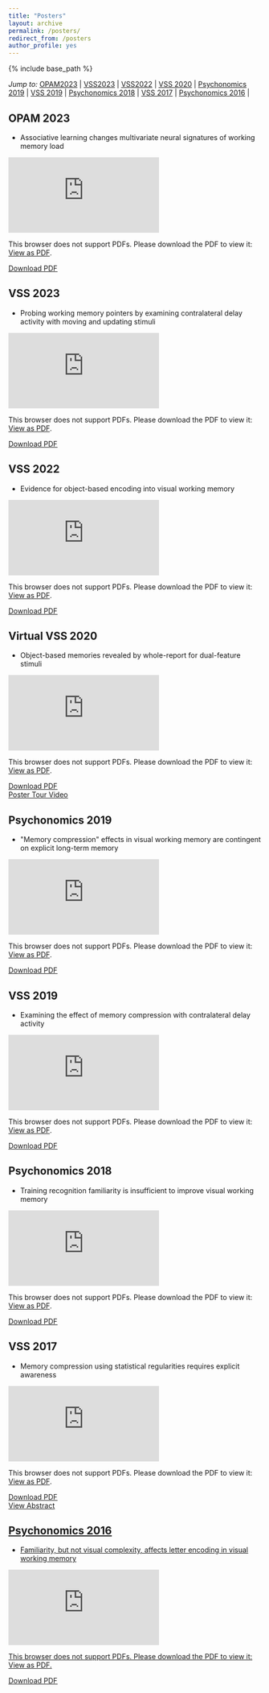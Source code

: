 ```yaml
---
title: "Posters"
layout: archive
permalink: /posters/
redirect_from: /posters
author_profile: yes
---
```


{% include base_path %}

_Jump to:_ [OPAM2023](#OPAM2023) \| [VSS2023](#VSS2023) \| [VSS2022](#VSS2022) \| [VSS 2020](#VSS2020) \| [Psychonomics 2019](#PNOM2019) \| [VSS 2019](#VSS2019) \| [Psychonomics 2018](#PNOM2018) \| [VSS 2017](#VSS2017) \| [Psychonomics 2016](#PNOM2016) \|

<a name="OPAM2023"></a> 
## OPAM 2023
* Associative learning changes multivariate neural signatures of working memory load
<object data="https://williamngiam.github.io/files/OPAM2023.pdf" type="application/pdf" width="700px" height="400px">
    <embed src="https://williamngiam.github.io/files/OPAM2023.pdf">
        <p>This browser does not support PDFs. Please download the PDF to view it: <a href="https://williamngiam.github.io/files/OPAM2023.pdf">View as PDF</a>.</p>
    </embed>
</object>
<u><a href="https://williamngiam.github.io/files/OPAM2023.pdf">Download PDF</a></u><br>

<a name="VSS2023"></a> 
## VSS 2023
* Probing working memory pointers by examining contralateral delay activity with moving and updating stimuli
<object data="https://williamngiam.github.io/files/VSS2023.pdf" type="application/pdf" width="700px" height="400px">
    <embed src="https://williamngiam.github.io/files/VSS2023.pdf">
        <p>This browser does not support PDFs. Please download the PDF to view it: <a href="https://williamngiam.github.io/files/VSS2023.pdf">View as PDF</a>.</p>
    </embed>
</object>
<u><a href="https://williamngiam.github.io/files/VSS2023.pdf">Download PDF</a></u><br>

<a name="VSS2022"></a> 
## VSS 2022
* Evidence for object-based encoding into visual working memory
<object data="https://williamngiam.github.io/files/VSS2022.pdf" type="application/pdf" width="700px" height="400px">
    <embed src="https://williamngiam.github.io/files/VSS2022.pdf">
        <p>This browser does not support PDFs. Please download the PDF to view it: <a href="https://williamngiam.github.io/files/VSS2022.pdf">View as PDF</a>.</p>
    </embed>
</object>
<u><a href="https://williamngiam.github.io/files/VSS2022.pdf">Download PDF</a></u><br>

<a name="VSS2020"></a> 
## Virtual VSS 2020
* Object-based memories revealed by whole-report for dual-feature stimuli
<object data="https://williamngiam.github.io/files/vss2020.pdf" type="application/pdf" width="700px" height="584px">
    <embed src="https://williamngiam.github.io/files/vss2020.pdf">
        <p>This browser does not support PDFs. Please download the PDF to view it: <a href="https://williamngiam.github.io/files/vss2020.pdf">View as PDF</a>.</p>
    </embed>
</object>
<u><a href="https://williamngiam.github.io/files/vss2020.pdf">Download PDF</a></u><br>
<u><a href="https://www.youtube.com/watch?v=ByDhxxk51Yc">Poster Tour Video</a></u>

<a name="PNOM2019"></a>
## Psychonomics 2019
* "Memory compression" effects in visual working memory are contingent on explicit long-term memory
<object data="https://williamngiam.github.io/files/psychonomics2019.pdf" type="application/pdf" width="700px" height="420px">
    <embed src="https://williamngiam.github.io/files/psychonomics2019.pdf">
        <p>This browser does not support PDFs. Please download the PDF to view it: <a href="https://williamngiam.github.io/files/psychonomics2019.pdf">View as PDF</a>.</p>
    </embed>
</object>
<u><a href="https://williamngiam.github.io/files/psychonomics2019.pdf">Download PDF</a></u>

<a name="VSS2019"></a>
## VSS 2019
* Examining the effect of memory compression with contralateral delay activity
<object data="https://williamngiam.github.io/files/vss2019.pdf" type="application/pdf" width="700px" height="382px">
    <embed src="https://williamngiam.github.io/files/vss2019.pdf">
        <p>This browser does not support PDFs. Please download the PDF to view it: <a href="https://williamngiam.github.io/files/vss2019.pdf">View as PDF</a>.</p>
    </embed>
</object>
<u><a href="https://williamngiam.github.io/files/vss2019.pdf">Download PDF</a></u>

<a name="PNOM2018"></a>
## Psychonomics 2018
* Training recognition familiarity is insufficient to improve visual working memory
<object data="https://williamngiam.github.io/files/psychonomics2018.pdf" type="application/pdf" width="700px" height="430px">
    <embed src="https://williamngiam.github.io/files/psychonomics2018.pdf">
        <p>This browser does not support PDFs. Please download the PDF to view it: <a href="https://williamngiam.github.io/files/psychonomics2018.pdf">View as PDF</a>.</p>
    </embed>
</object>
<u><a href="https://williamngiam.github.io/files/psychonomics2018.pdf">Download PDF</a></u>

<a name="VSS2017"></a>
## VSS 2017
* Memory compression using statistical regularities requires explicit awareness
<object data="https://williamngiam.github.io/files/vss2017.pdf" type="application/pdf" width="700px" height="374px">
    <embed src="https://williamngiam.github.io/files/vss2017.pdf">
        <p>This browser does not support PDFs. Please download the PDF to view it: <a href="https://williamngiam.github.io/files/vss2017.pdf">View as PDF</a>.</p>
    </embed>
</object>
<u><a href="https://williamngiam.github.io/files/vss2017.pdf">Download PDF</a></u>
<br>
<u><a href="http://jov.arvojournals.org/article.aspx?articleid=2651730">View Abstract</a><u>

<a name="PNOM2016"></a>
## Psychonomics 2016
* Familiarity, but not visual complexity, affects letter encoding in visual working memory
<object data="https://williamngiam.github.io/files/psychonomics2016.pdf" type="application/pdf" width="700px" height="428px">
    <embed src="https://williamngiam.github.io/files/psychonomics2016.pdf">
        <p>This browser does not support PDFs. Please download the PDF to view it: <a href="https://williamngiam.github.io/files/psychonomics2016.pdf">View as PDF</a>.</p>
    </embed>
</object>
<u><a href="https://williamngiam.github.io/files/psychonomics2016.pdf">Download PDF</a></u>
